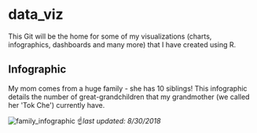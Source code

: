 # data_viz
This Git will be the home for some of my visualizations (charts, infographics, dashboards and many more) that I have created using R. 

## Infographic
My mom comes from a huge family - she has 10 siblings! This infographic details the number of great-grandchildren that my grandmother (we called her 'Tok Che') currently have. 

![family_infographic](https://user-images.githubusercontent.com/24283367/44851539-39853000-ac93-11e8-98e2-0d897311ef3d.png)
:point_up:*last updated: 8/30/2018*
